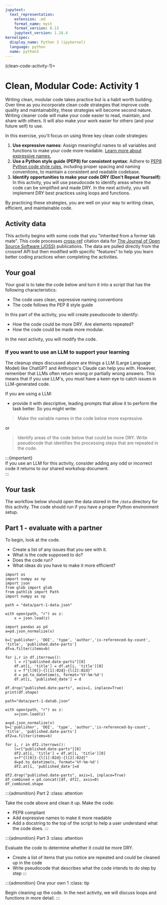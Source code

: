 ```yaml
---
jupytext:
  text_representation:
    extension: .md
    format_name: myst
    format_version: 0.13
    jupytext_version: 1.16.4
kernelspec:
  display_name: Python 3 (ipykernel)
  language: python
  name: python3
---
```


(clean-code-activity-1)=
# Clean, Modular Code: Activity 1

Writing clean, modular code takes practice but is a habit worth building. Over time as you incorporate clean code strategies that improve code quality and maintainability, these strategies will become second nature. Writing cleaner code will make your code easier to read, maintain, and share with others. It will also make your work easier for others (and your future self) to use. 

In this exercise, you'll focus on using three key clean code strategies:

1. **Use expressive names**: Assign meaningful names to all variables and functions to make your code more readable. [Learn more about expressive names.](../python-expressive-code.md)
2. **Use a Python style guide (PEP8) for consistent syntax**: Adhere to [PEP8 Python code style rules](../python-pep-8.md), including proper spacing and naming conventions, to maintain a consistent and readable codebase.
3. **Identify opportunities to make your code DRY (Don't Repeat Yourself)**: In this activity, you will use pseudocode to identify areas where the code can be simplified and made DRY. In the next activity, you will implement DRY best practices using loops and functions. 

By practicing these strategies, you are well on your way to writing clean, efficient, and maintainable code.

## Activity data 

This activity begins with some code that you "inherited from a former lab mate". This code processes [cross-ref](https://www.crossref.org/) citation data for [The Journal of Open Source Software (JOSS)](https://joss.theoj.org/) publications. The data are pulled directly from the crossref API but then modified with specific "features" to help you learn better coding practices when completing the activities.

## Your goal 

Your goal is to take the code below and turn it into a script that has the following characteristics:

* The code uses clean, expressive naming conventions
* The code follows the PEP 8 style guide

In this part of the activity, you will create pseudocode to identify:

* How the code could be more DRY. Are elements repeated? 
* How the code could be made more modular.

In the next activity, you will modify the code.

### If you want to use an LLM to support your learning 

The cleanup steps discussed above are things a LLM (Large Language Model) like ChatGPT and Anthropic's Claude can help you with. However, remember that LLMs often return wrong or partially wrong answers. This means that if you use LLM's, you must have a keen eye to catch issues in LLM-generated code.

If you are using a LLM: 

* provide it with descriptive, leading prompts that allow it to perform the task better. So you might write:

> Make the variable names in the code below more expressive.

or

> Identify areas of the code below that could be more DRY. Write pseudocode that identifies the processing steps that are repeated in the code.

:::{important}  
If you use an LLM for this activity, consider adding any odd or incorrect code it returns to our shared workshop document.  
:::

## Your task

The workflow below should open the data stored in the `/data` directory for this activity. The code should run if you have a proper Python environment setup. 

## Part 1 - evaluate with a partner 

To begin, look at the code. 

* Create a list of any issues that you see with it.
* What is the code supposed to do?
* Does the code run?
* What ideas do you have to make it more efficient?

```{code-cell} ipython3
import os
import numpy as np
import json
from glob import glob 
from pathlib import Path
import numpy as np

path = "data/part-1-data.json"

with open(path, "r") as z:
    x = json.load(z)
    
import pandas as pd
a=pd.json_normalize(x)

b=['publisher', 'DOI', 'type', 'author','is-referenced-by-count', 'title', 'published.date-parts']
df=a.filter(items=b)

for i,r in df.iterrows():
    l = r["published.date-parts"][0]
    df.at[i, 'title'] = df.at[i, 'title'][0]
    s = f"{l[0]}-{l[1]:02d}-{l[2]:02d}"
    d = pd.to_datetime(s, format='%Y-%m-%d')
    df.at[i, 'published_date'] = d

df.drop("published.date-parts", axis=1, inplace=True) 
print(df.shape)

path="data/part-1-datab.json"

with open(path, "r") as z:
    x=json.load(z)

a=pd.json_normalize(x)
b=['publisher', 'DOI', 'type', 'author','is-referenced-by-count', 'title', 'published.date-parts']
df2=a.filter(items=b)

for i, r in df2.iterrows():
    l=r["published.date-parts"][0]
    df2.at[i, 'title'] = df.at[i, 'title'][0]
    s=f"{l[0]}-{l[1]:02d}-{l[2]:02d}"
    d=pd.to_datetime(s, format='%Y-%m-%d')
    df2.at[i, 'published_date']=d

df2.drop("published.date-parts", axis=1, inplace=True) 
df_combined = pd.concat([df, df2], axis=0)
df_combined.shape
```

:::{admonition} Part 2
:class: attention

Take the code above and clean it up. Make the code:

* PEP8 compliant
* Add expressive names to make it more readable
* Add a docstring to the top of the script to help a user understand what the code does.
:::

:::{admonition} Part 3
:class: attention

Evaluate the code to determine whether it could be more DRY. 
* Create a list of items that you notice are repeated and could be cleaned up in the code
* Write pseudocode that describes what the code intends to do step by step 
:::

:::{admonition} One your own 1
:class: tip

Begin cleaning up the code. In the next activity, we will discuss loops and functions in more detail.
:::
